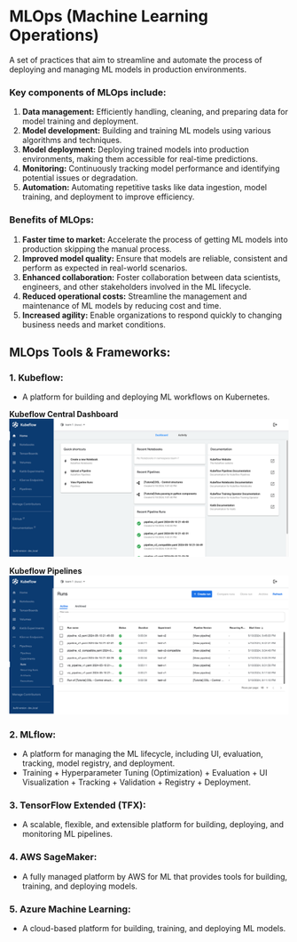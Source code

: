 # **MLOps (Machine Learning Operations)**

A set of practices that aim to streamline and automate the process of deploying and managing ML models in production environments.

### **Key components of MLOps include:**

1. **Data management:** Efficiently handling, cleaning, and preparing data for model training and deployment.
2. **Model development:** Building and training ML models using various algorithms and techniques.
3. **Model deployment:** Deploying trained models into production environments, making them accessible for real-time predictions.
4. **Monitoring:** Continuously tracking model performance and identifying potential issues or degradation.
5. **Automation:** Automating repetitive tasks like data ingestion, model training, and deployment to improve efficiency.

### **Benefits of MLOps:**
1. **Faster time to market:** Accelerate the process of getting ML models into production skipping the manual process.
2. **Improved model quality:** Ensure that models are reliable, consistent and perform as expected in real-world scenarios.
3. **Enhanced collaboration:** Foster collaboration between data scientists, engineers, and other stakeholders involved in the ML lifecycle.
4. **Reduced operational costs:** Streamline the management and maintenance of ML models by reducing cost and time.
5. **Increased agility:** Enable organizations to respond quickly to changing business needs and market conditions.

## **MLOps Tools & Frameworks:**

### 1. **Kubeflow:** 
- A platform for building and deploying ML workflows on Kubernetes.

**Kubeflow Central Dashboard**
![Kubeflow Central Dashboard](https://github.com/iamkirankumaryadav/MLOps/blob/19b1fc0e35e6848bf1d946b1d9ccde289154da65/Image/Kubeflow%20Dashboard.png)

**Kubeflow Pipelines**
![Kubeflow Pipelines](https://github.com/iamkirankumaryadav/MLOps/blob/19b1fc0e35e6848bf1d946b1d9ccde289154da65/Image/Kubeflow%20Pipeline%20Runs.png)

### 2. **MLflow:** 
- A platform for managing the ML lifecycle, including UI, evaluation, tracking, model registry, and deployment.
- Training + Hyperparameter Tuning (Optimization) + Evaluation + UI Visualization + Tracking + Validation + Registry + Deployment.

### 3. **TensorFlow Extended (TFX):** 
- A scalable, flexible, and extensible platform for building, deploying, and monitoring ML pipelines.

### 4. **AWS SageMaker:** 
- A fully managed platform by AWS for ML that provides tools for building, training, and deploying models.

### 5. **Azure Machine Learning:** 
- A cloud-based platform for building, training, and deploying ML models.
